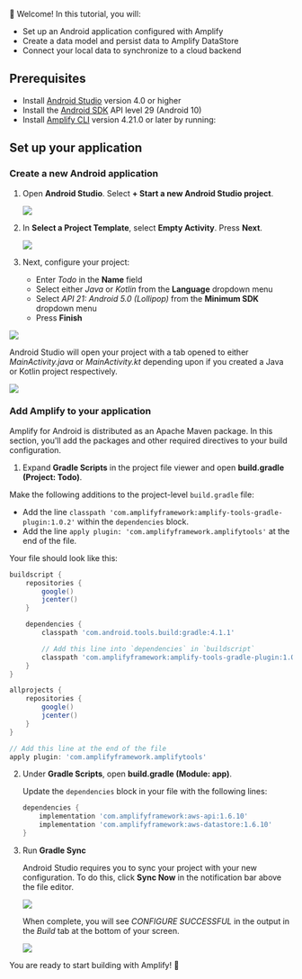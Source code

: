 
👋 Welcome! In this tutorial, you will:

- Set up an Android application configured with Amplify
- Create a data model and persist data to Amplify DataStore
- Connect your local data to synchronize to a cloud backend

## Prerequisites

- Install [Android Studio](https://developer.android.com/studio/index.html#downloads) version 4.0 or higher
- Install the [Android SDK](https://developer.android.com/studio/releases/platforms) API level 29 (Android 10)
- Install [Amplify CLI](~/cli/cli.md) version 4.21.0 or later by running:

<inline-fragment src="~/fragments/cli-install-block.md"></inline-fragment>

## Set up your application

### Create a new Android application

1. Open **Android Studio**. Select **+ Start a new Android Studio project**.

    ![](~/images/lib/getting-started/android/set-up-android-studio-welcome.png)

1. In **Select a Project Template**, select **Empty Activity**. Press **Next**.

    ![](~/images/lib/getting-started/android/set-up-android-studio-select-project-template.png)

1. Next, configure your project:

    - Enter *Todo* in the **Name** field
    - Select either *Java* or *Kotlin* from the **Language** dropdown menu
    - Select *API 21: Android 5.0 (Lollipop)* from the **Minimum SDK** dropdown menu
    - Press **Finish**

  ![](~/images/lib/getting-started/android/set-up-android-studio-configure-your-project-todo.png)

Android Studio will open your project with a tab opened to either *MainActivity.java* or *MainActivity.kt* depending upon if you created a Java or Kotlin project respectively.

![](~/images/lib/getting-started/android/set-up-android-studio-successful-setup.png)

### Add Amplify to your application

Amplify for Android is distributed as an Apache Maven package. In this section, you'll add the packages and other required directives to your build configuration.

1. Expand **Gradle Scripts** in the project file viewer and open **build.gradle (Project: Todo)**.

  Make the following additions to the project-level `build.gradle` file:
  - Add the line `classpath 'com.amplifyframework:amplify-tools-gradle-plugin:1.0.2'` within the `dependencies` block.
  - Add the line `apply plugin: 'com.amplifyframework.amplifytools'` at the end of the file.

  Your file should look like this:

  ```groovy
  buildscript {
      repositories {
          google()
          jcenter()
      }

      dependencies {
          classpath 'com.android.tools.build:gradle:4.1.1'

          // Add this line into `dependencies` in `buildscript`
          classpath 'com.amplifyframework:amplify-tools-gradle-plugin:1.0.2'
      }
  }

  allprojects {
      repositories {
          google()
          jcenter()
      }
  }

  // Add this line at the end of the file
  apply plugin: 'com.amplifyframework.amplifytools'
  ```

2. Under **Gradle Scripts**, open **build.gradle (Module: app)**.

   Update the `dependencies` block in your file with the following lines:

   ```groovy
   dependencies {
       implementation 'com.amplifyframework:aws-api:1.6.10'
       implementation 'com.amplifyframework:aws-datastore:1.6.10'
   }
   ```

3. Run **Gradle Sync**

    Android Studio requires you to sync your project with your new configuration. To do this, click **Sync Now** in the notification bar above the file editor.

    ![](~/images/lib/getting-started/android/set-up-android-studio-sync-gradle.png)

    When complete, you will see *CONFIGURE SUCCESSFUL* in the output in the *Build* tab at the bottom of your screen.

    ![](~/images/lib/getting-started/android/set-up-android-studio-configure-successful.png)

You are ready to start building with Amplify! 🎉

